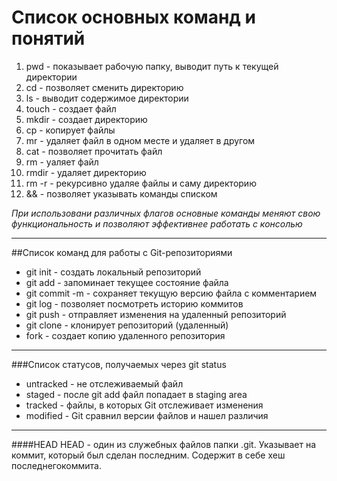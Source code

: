 # Список основных команд и понятий

1. pwd - показывает рабочую папку, выводит путь к текущей директории
2. cd -  позволяет сменить директорию
3. ls - выводит содержимое директории
4. touch - создает файл
5. mkdir - создает директорию
6. cp - копирует файлы
7. mr - удаляет файл в одном месте и удаляет в другом
8. cat - позволяет прочитать файл
9. rm - уаляет файл
10. rmdir - удаляет директорию
11. rm -r - рекурсивно удаляе файлы и саму директорию
12. && - позволяет указывать команды списком


*При использовани различных флагов основные команды меняют свою функциональность и позволяют эффективнее работать с консолью*

-----

##Список команд для работы с Git-репозиториями
- git init - создать локальный репозиторий
- git add - запоминает текущее состояние файла
- git commit -m - сохраняет текущую версию файла с комментарием
- git log - позволяет посмотреть историю коммитов
- git push - отправляет изменения на удаленный репозиторий
- git clone - клонирует репозиторий (удаленный)
- fork - создает копию удаленного репозитория

----------

###Список статусов, получаемых через git status
- untracked - не отслеживаемый файл
- staged - после git add файл попадает в staging area
- tracked - файлы, в которых Git отслеживает изменения
- modified - Git сравнил версии файлов и нашел различия

---------

####HEAD
HEAD - один из служебных файлов папки .git. Указывает на коммит, который был сделан последним.
Содержит в себе хеш последнегокоммита.